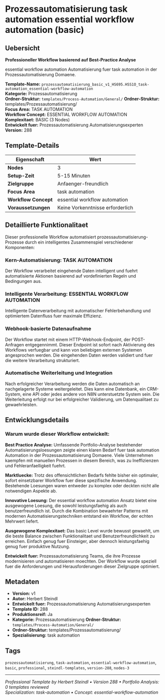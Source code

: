 # Prozessautomatisierung task automation essential workflow automation (basic)

## Uebersicht

**Professioneller Workflow basierend auf Best-Practice Analyse**

essential workflow automation Automatisierung fuer task automation in der Prozessautomatisierung Domaene.

**Template-Name:** `prozessautomatisierung_basic_v1_HS695.HSS1O_task-automation_essential-workflow-automation`  
**Kategorie:** Prozessautomatisierung  
**Ordner-Struktur:** `templates/Process-Automation/General/`
**Ordner-Struktur:** templates/Prozessautomatisierung/  
**Focus Area:** TASK AUTOMATION  
**Workflow Concept:** ESSENTIAL WORKFLOW AUTOMATION  
**Komplexitaet:** BASIC (3 Nodes)  
**Entwickelt fuer:** Prozessautomatisierung Automatisierungsexperten  
**Version:** 288

## Template-Details

| **Eigenschaft** | **Wert** |
|------------------|----------|
| **Nodes** | 3 |
| **Setup-Zeit** | 5-15 Minuten |
| **Zielgruppe** | Anfaenger-freundlich |
| **Focus Area** | task automation |
| **Workflow Concept** | essential workflow automation |
| **Voraussetzungen** | Keine Vorkenntnisse erforderlich |

## Detaillierte Funktionalitaet

Dieser professionelle Workflow automatisiert prozessautomatisierung-Prozesse durch ein intelligentes Zusammenspiel verschiedener Komponenten:

### Kern-Automatisierung: TASK AUTOMATION
Der Workflow verarbeitet eingehende Daten intelligent und fuehrt automatisierte Aktionen basierend auf vordefinierten Regeln und Bedingungen aus.

### Intelligente Verarbeitung: ESSENTIAL WORKFLOW AUTOMATION
Intelligente Datenverarbeitung mit automatischer Fehlerbehandlung und optimiertem Datenfluss fuer maximale Effizienz.

### Webhook-basierte Datenaufnahme
Der Workflow startet mit einem HTTP-Webhook-Endpoint, der POST-Anfragen entgegennimmt. Dieser Endpoint ist sofort nach Aktivierung des Workflows verfuegbar und kann von beliebigen externen Systemen angesprochen werden. Die eingehenden Daten werden validiert und fuer die weitere Verarbeitung strukturiert.

### Automatische Weiterleitung und Integration
Nach erfolgreicher Verarbeitung werden die Daten automatisch an nachgelagerte Systeme weitergeleitet. Dies kann eine Datenbank, ein CRM-System, eine API oder jedes andere von N8N unterstuetzte System sein. Die Weiterleitung erfolgt nur bei erfolgreicher Validierung, um Datenqualitaet zu gewaehrleisten.





## Entwicklungsdetails

### Warum wurde dieser Workflow entwickelt:

**Best Practice Analyse:** Umfassende Portfolio-Analyse bestehender Automatisierungsloesungen zeigte einen klaren Bedarf fuer task automation Automation in der Prozessautomatisierung Domaene. Viele Unternehmen kaempfen mit manuellen Prozessen in diesem Bereich, was zu Ineffizienzen und Fehleranfaelligkeit fuehrt.

**Marktluecke:** Trotz des offensichtlichen Bedarfs fehlte bisher ein optimaler, sofort einsetzbarer Workflow fuer diese spezifische Anwendung. Bestehende Loesungen waren entweder zu komplex oder deckten nicht alle notwendigen Aspekte ab.

**Innovative Loesung:** Der essential workflow automation Ansatz bietet eine ausgewogene Loesung, die sowohl leistungsfaehig als auch benutzerfreundlich ist. Durch die Kombination bewaehrter Patterns mit modernen Automatisierungstechniken entstand ein Workflow, der echten Mehrwert liefert.

**Ausgewogene Komplexitaet:** Das basic Level wurde bewusst gewaehlt, um die beste Balance zwischen Funktionalitaet und Benutzerfreundlichkeit zu erreichen. Einfach genug fuer Einsteiger, aber dennoch leistungsfaehig genug fuer produktive Nutzung.

**Entwickelt fuer:** Prozessautomatisierung Teams, die ihre Prozesse modernisieren und automatisieren moechten. Der Workflow wurde speziell fuer die Anforderungen und Herausforderungen dieser Zielgruppe optimiert.

## Metadaten

- **Version:** v1
- **Autor:** Herbert Steindl
- **Entwickelt fuer:** Prozessautomatisierung Automatisierungsexperten
- **Template ID:** 288
- **Produktionsreif:** Ja
- **Kategorie:** Prozessautomatisierung
**Ordner-Struktur:** `templates/Process-Automation/General/`
- **Ordner-Struktur:** templates/Prozessautomatisierung/
- **Spezialisierung:** task automation

## Tags

`prozessautomatisierung`, `task-automation`, `essential-workflow-automation`, `basic`, `professional`, `steindl-templates`, `version-288`, `nodes-3`

---

*Professional Template by Herbert Steindl • Version 288 • Portfolio Analysis: 0 templates reviewed*  
*Specialization: task-automation • Concept: essential-workflow-automation*
